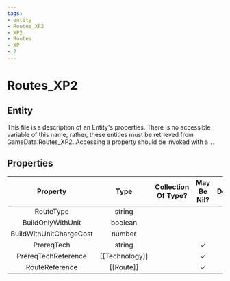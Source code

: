 ```yaml
---
tags:
- entity
- Routes_XP2
- XP2
- Routes
- XP
- 2
---
```

# Routes_XP2
## Entity
This file is a description of an Entity's properties. There is no accessible variable of this name, rather, these entities must be retrieved from GameData.Routes_XP2. Accessing a property should be invoked with a `.`.
## Properties
|	Property	|	Type	|	Collection Of Type?	|	May Be Nil?	|	Default	|	References	|	Key	|	Notes	|
|	:-:	|	:-:	|	:-:	|	:-:	|	:-:	|	:-:	|	:-:	|	-:	|
|	RouteType	|	string	|		|		|		|	[[Route]].RouteType	|	✓	|	|
|	BuildOnlyWithUnit	|	boolean	|		|		|	0	|		|		|	|
|	BuildWithUnitChargeCost	|	number	|		|		|		|		|		|	|
|	PrereqTech	|	string	|		|	✓	|		|	[[Technology]].TechnologyType	|		|	|
|	PrereqTechReference	|	[[Technology]]	|		|	✓	|		|		|		|	|
|	RouteReference	|	[[Route]]	|		|	✓	|		|		|		|	|
